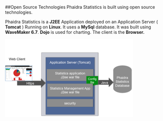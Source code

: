 ##Open Source Technologies
Phaidra Statistics is built using open source technologies. 

Phaidra Statistics is a **J2EE** Application deployed on an Application Server ( **Tomcat** ) Running on **Linux**. It uses a **MySql** database. It was built using **WaveMaker 6.7**. **Dojo** is used for charting. The client is the **Browser.**


![](client1.png)

